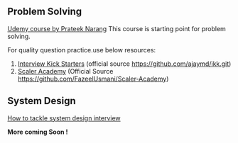 ## Problem Solving

[Udemy course by Prateek Narang](https://www.udemy.com/course/cpp-data-structures-algorithms-levelup-prateek-narang) This course is starting point for problem solving.

For quality question practice.use below resources:

1. [Interview Kick Starters](./ikk/)  (official source https://github.com/ajaymd/ikk.git)
2. [Scaler Academy](./Scaler) (Official Source https://github.com/FazeelUsmani/Scaler-Academy)

## System Design
[How to tackle system design interview](https://www.youtube.com/watch?v=1qw5ITr3k9E)

**More coming Soon !**

